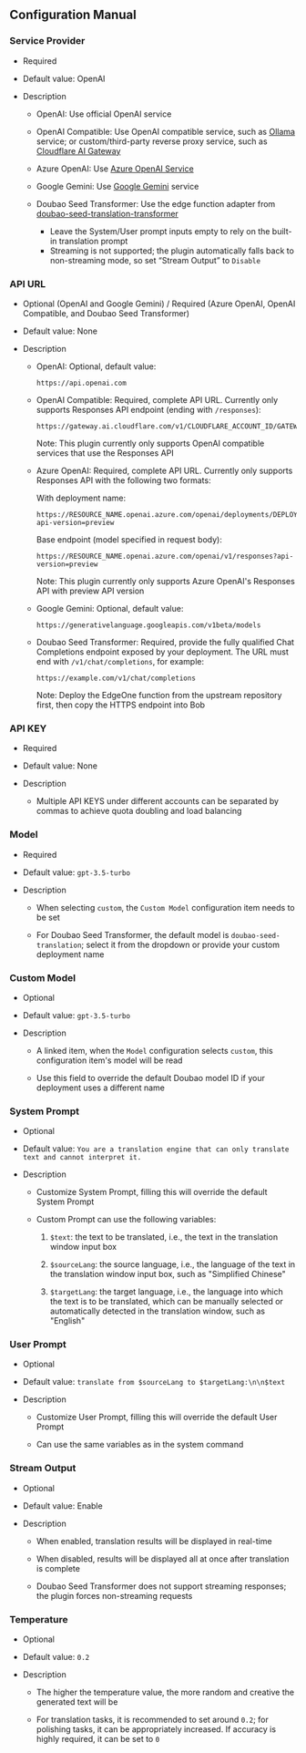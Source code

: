 ## Configuration Manual

### Service Provider

- Required

- Default value: OpenAI

- Description

  - OpenAI: Use official OpenAI service

  - OpenAI Compatible: Use OpenAI compatible service, such as [Ollama](https://ollama.com/blog/openai-compatibility) service; or custom/third-party reverse proxy service, such as [Cloudflare AI Gateway](https://developers.cloudflare.com/ai-gateway/)

  - Azure OpenAI: Use [Azure OpenAI Service](https://learn.microsoft.com/zh-cn/azure/ai-services/openai/chatgpt-quickstart)

  - Google Gemini: Use [Google Gemini](https://ai.google.dev/gemini-api/docs) service

  - Doubao Seed Transformer: Use the edge function adapter from [doubao-seed-translation-transformer](https://github.com/nick3/doubao-seed-translation-transformer)
    - Leave the System/User prompt inputs empty to rely on the built-in translation prompt
    - Streaming is not supported; the plugin automatically falls back to non-streaming mode, so set “Stream Output” to `Disable`

### API URL

- Optional (OpenAI and Google Gemini) / Required (Azure OpenAI, OpenAI Compatible, and Doubao Seed Transformer)

- Default value: None

- Description

  - OpenAI: Optional, default value:

    ```
    https://api.openai.com
    ```

  - OpenAI Compatible: Required, complete API URL. Currently only supports Responses API endpoint (ending with `/responses`):

    ```
    https://gateway.ai.cloudflare.com/v1/CLOUDFLARE_ACCOUNT_ID/GATEWAY_ID/openai/responses
    ```

    Note: This plugin currently only supports OpenAI compatible services that use the Responses API

  - Azure OpenAI: Required, complete API URL. Currently only supports Responses API with the following two formats:

    With deployment name:
    ```
    https://RESOURCE_NAME.openai.azure.com/openai/deployments/DEPLOYMENT_NAME/responses?api-version=preview
    ```

    Base endpoint (model specified in request body):
    ```
    https://RESOURCE_NAME.openai.azure.com/openai/v1/responses?api-version=preview
    ```

    Note: This plugin currently only supports Azure OpenAI's Responses API with preview API version

  - Google Gemini: Optional, default value:

    ```
    https://generativelanguage.googleapis.com/v1beta/models
    ```

  - Doubao Seed Transformer: Required, provide the fully qualified Chat Completions endpoint exposed by your deployment. The URL must end with `/v1/chat/completions`, for example:

    ```
    https://example.com/v1/chat/completions
    ```

    Note: Deploy the EdgeOne function from the upstream repository first, then copy the HTTPS endpoint into Bob

### API KEY

- Required

- Default value: None

- Description

  - Multiple API KEYS under different accounts can be separated by commas to achieve quota doubling and load balancing

### Model

- Required

- Default value: `gpt-3.5-turbo`

- Description

  - When selecting `custom`, the `Custom Model` configuration item needs to be set

  - For Doubao Seed Transformer, the default model is `doubao-seed-translation`; select it from the dropdown or provide your custom deployment name

### Custom Model

- Optional

- Default value: `gpt-3.5-turbo`

- Description

  - A linked item, when the `Model` configuration selects `custom`, this configuration item's model will be read

  - Use this field to override the default Doubao model ID if your deployment uses a different name

### System Prompt

- Optional

- Default value: `You are a translation engine that can only translate text and cannot interpret it.`

- Description

  - Customize System Prompt, filling this will override the default System Prompt

  - Custom Prompt can use the following variables:

    1. `$text`: the text to be translated, i.e., the text in the translation window input box

    2. `$sourceLang`: the source language, i.e., the language of the text in the translation window input box, such as "Simplified Chinese"

    3. `$targetLang`: the target language, i.e., the language into which the text is to be translated, which can be manually selected or automatically detected in the translation window, such as "English"

### User Prompt

- Optional

- Default value: `translate from $sourceLang to $targetLang:\n\n$text`

- Description

  - Customize User Prompt, filling this will override the default User Prompt

  - Can use the same variables as in the system command

### Stream Output

- Optional

- Default value: Enable

- Description

  - When enabled, translation results will be displayed in real-time

  - When disabled, results will be displayed all at once after translation is complete
  - Doubao Seed Transformer does not support streaming responses; the plugin forces non-streaming requests

### Temperature

- Optional

- Default value: `0.2`

- Description

  - The higher the temperature value, the more random and creative the generated text will be

  - For translation tasks, it is recommended to set around `0.2`; for polishing tasks, it can be appropriately increased. If accuracy is highly required, it can be set to `0`
